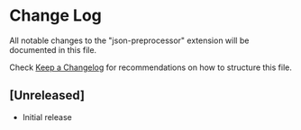 # Change Log

All notable changes to the "json-preprocessor" extension will be documented in this file.

Check [Keep a Changelog](http://keepachangelog.com/) for recommendations on how to structure this file.

## [Unreleased]

- Initial release